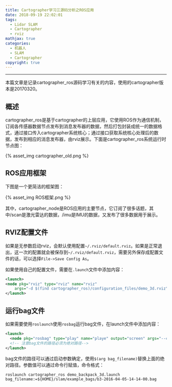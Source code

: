 ```yaml
---
title: Cartographer学习三源码分析之ROS应用
date: 2018-09-19 22:02:01
tags: 
  - Lidar SLAM
  - Cartographer
  - rviz
mathjax: true
categories:
  - 机器人 
  - SLAM
  - Cartographer
copyright: true
---
```


---

本篇文章是记录cartographer_ros源码学习有关的内容，使用的cartographer版本是20170320。

<!--more--->

## 概述

cartographer_ros是基于cartographer的上层应用，它使用ROS作为通信机制，订阅各传感器数据节点发布到消息发布器的数据，然后打包封装成统一的数据格式，通过接口传入cartographer系统核心；通过接口获取系统核心处理后的数据，发布到相应的消息发布器，由rviz展示。下面是cartographer_ros系统运行时节点图：

{% asset_img cartographer_old.png %}

## ROS应用框架

下图是一个更简洁的框架图：

{% asset_img ROS框架.png %}

其中，cartographer_node是ROS应用的主要节点，它订阅了很多话题，其中/scan是激光雷达的数据，/imu是IMU的数据，又发布了很多数据用于展示。

## RVIZ配置文件

如果是无参数启动rviz，会默认使用配置`~/.rviz/default.rviz`。如果是正常退出，这一次的配置就会被保存到`~/.rviz/default.rviz`，需要另外保存成配置文件的话，可以选择`File->Save Config As`。

如果使用自己的配置文件，需要在`.launch`文件中添加内容：

~~~xml
<launch>
<node pkg="rviz" type="rviz" name="rviz"
    args="-d $(find cartographer_ros)/configuration_files/demo_3d.rviz"/>
</launch>
~~~

## 运行bag文件

如果需要使用`roslaunch`使用`rosbag`运行bag文件，在launch文件中添加内容：

~~~xml
<launch>
  <node pkg="rosbag" type="play" name="playe" output="screen" args="--clock /home/path/to/bagfile/2017-10-18-21-30-41.bag"/>
  <!-- 注意bag文件的路径必须为绝对路径-->
</launch>
~~~

bag文件的路径可以通过启动参数确定，使用`$(arg bag_filename)`替换上面的绝对路径。参数值可以通过命令行赋值，命令格式：

~~~shell
roslaunch cartographer_ros demo_backpack_3d.launch bag_filename:=${HOME}/slam/example_bags/b3-2016-04-05-14-14-00.bag
~~~

